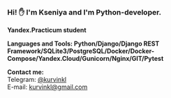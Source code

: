 ### Hi! ✋ I'm Kseniya and I'm Python-developer.
**Yandex.Practicum student**

**Languages and Tools: Python/Django/Django REST Framework/SQLite3/PostgreSQL/Docker/Docker-Compose/Yandex.Cloud/Gunicorn/Nginx/GIT/Pytest**

**Contact me:**
<br>Telegram: [@kurvinkl](https://t.me/kurvinkl)
<br>E-mail: <a href="mailto:kurvinkl@gmail.com">kurvinkl@gmail.com</a>
